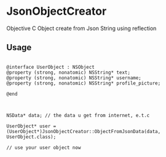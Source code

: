 # JsonObjectCreator
Objective C Object create from Json String using reflection


## Usage


```

@interface UserObject : NSObject
@property (strong, nonatomic) NSString* text;
@property (strong, nonatomic) NSString* username;
@property (strong, nonatomic) NSString* profile_picture;

@end



NSData* data; // the data u get from internet, e.t.c

UserObject* user = (UserObject*)JsonObjectCreator::ObjectFromJsonData(data, UserObject.class);

// use your user object now 


```
